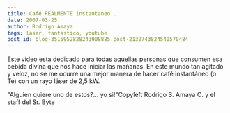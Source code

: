 ```yaml
---
title: Café REALMENTE instantaneo...
date: 2007-03-25
author: Rodrigo Amaya
tags: laser, fantastico, youtube
post_id: blog-3515952828243908885.post-2132743824540570484
---
```


Este vídeo esta dedicado para todas aquellas personas que consumen esa bebida divina que nos hace iniciar las mañanas. En este mundo tan agitado y veloz, no se me ocurre una mejor manera de hacer café instantáneo (o Té) con un rayo láser de 2,5 kW.

"Alguien quiere uno de
estos?... yo si!"Copyleft Rodrigo S. Amaya C. y el staff del Sr. Byte
